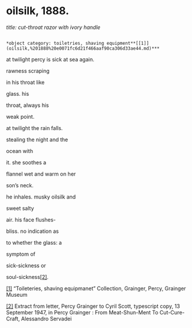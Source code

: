 # oilsilk, 1888.

*title: cut-throat razor with ivory handle*

                                                                           *object category: toiletries, shaving equipment**[[1]](oilsilk,%201888%20e0071fc6d21f466aaf90ca306d33ae44.md)***

at twilight percy is sick at sea again.

rawness scraping

in his throat like

glass. his

throat, always his

weak point.

at twilight the rain falls.

stealing the night and the

ocean with

it. she soothes a

flannel wet and warm on her

son’s neck.

he inhales. musky oilsilk and

sweet salty

air. his face flushes-

bliss. no indication as

to whether the glass: a

symptom of

sick-sickness or

soul-sickness[[2]](oilsilk,%201888%20e0071fc6d21f466aaf90ca306d33ae44.md).

[[1]](oilsilk,%201888%20e0071fc6d21f466aaf90ca306d33ae44.md) “Toileteries, shaving equipmanet” Collection, Grainger, Percy, Grainger Museum

[[2]](oilsilk,%201888%20e0071fc6d21f466aaf90ca306d33ae44.md) Extract from letter, Percy Grainger to Cyril Scott, typescript copy, 13 September 1947, in Percy Grainger : From Meat-Shun-Ment To Cut-Cure-Craft, Alessandro Servadei